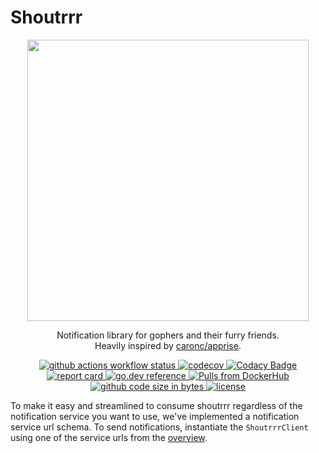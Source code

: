 # Shoutrrr

<div align="center">
<img src="https://raw.githubusercontent.com/nicholas-fedor/shoutrrr/main/docs/shoutrrr-logotype.png" height="450" width="450" />
</div>

<p align="center">
Notification library for gophers and their furry friends.<br />
Heavily inspired by <a href="https://github.com/caronc/apprise">caronc/apprise</a>.
</p>

<p align="center" class="badges">
    <a target="_blank" rel="noopener noreferrer" href="https://github.com/nicholas-fedor/shoutrrr/workflows/Main%20Workflow/badge.svg">
        <img src="https://github.com/nicholas-fedor/shoutrrr/workflows/Main%20Workflow/badge.svg" alt="github actions workflow status">
    </a>
    <a href="https://codecov.io/gh/nicholas-fedor/shoutrrr" rel="nofollow">
        <img alt="codecov" src="https://codecov.io/gh/nicholas-fedor/shoutrrr/branch/main/graph/badge.svg">
    </a>
    <a href="https://www.codacy.com/gh/nicholas-fedor/shoutrrr/dashboard?utm_source=github.com&amp;utm_medium=referral&amp;utm_content=nicholas-fedor/shoutrrr&amp;utm_campaign=Badge_Grade" rel="nofollow">
        <img alt="Codacy Badge" src="https://app.codacy.com/project/badge/Grade/47eed72de79448e2a6e297d770355544">
    </a>
    <a href="https://goreportcard.com/badge/github.com/nicholas-fedor/shoutrrr" rel="nofollow">
        <img alt="report card" src="https://goreportcard.com/badge/github.com/nicholas-fedor/shoutrrr">
    </a>
    <a href="https://pkg.go.dev/github.com/nicholas-fedor/shoutrrr" rel="nofollow">
        <img alt="go.dev reference" src="https://img.shields.io/badge/go.dev-reference-007d9c?logo=go&amp;logoColor=white&amp;style=flat-square">
    </a>
    <a href="https://hub.docker.com/r/nickfedor/shoutrrr" rel="nofollow">
        <img alt="Pulls from DockerHub" src="https://img.shields.io/docker/pulls/nickfedor/shoutrrr.svg">
    </a>
    <a href="https://github.com/nicholas-fedor/shoutrrr">
        <img alt="github code size in bytes" src="https://img.shields.io/github/languages/code-size/nicholas-fedor/shoutrrr.svg?style=flat-square">
    </a>
    <a href="https://github.com/nicholas-fedor/shoutrrr/blob/main/LICENSE">
        <img alt="license" src="https://img.shields.io/github/license/nicholas-fedor/shoutrrr.svg?style=flat-square">
    </a>
</p>



To make it easy and streamlined to consume shoutrrr regardless of the notification service you want to use,
we've implemented a notification service url schema. To send notifications, instantiate the `ShoutrrrClient` using one of
the service urls from the [overview](services/overview.md).
